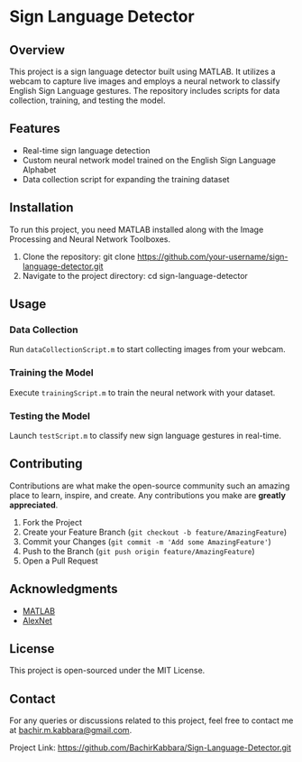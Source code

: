 # Sign Language Detector

## Overview
This project is a sign language detector built using MATLAB. It utilizes a webcam to capture live images and employs a neural network to classify English Sign Language gestures. The repository includes scripts for data collection, training, and testing the model.

## Features
- Real-time sign language detection
- Custom neural network model trained on the English Sign Language Alphabet
- Data collection script for expanding the training dataset

## Installation
To run this project, you need MATLAB installed along with the Image Processing and Neural Network Toolboxes.

1. Clone the repository:
   git clone https://github.com/your-username/sign-language-detector.git
2. Navigate to the project directory:
   cd sign-language-detector

## Usage
### Data Collection
Run `dataCollectionScript.m` to start collecting images from your webcam.

### Training the Model
Execute `trainingScript.m` to train the neural network with your dataset.

### Testing the Model
Launch `testScript.m` to classify new sign language gestures in real-time.

## Contributing
Contributions are what make the open-source community such an amazing place to learn, inspire, and create. Any contributions you make are **greatly appreciated**.

1. Fork the Project
2. Create your Feature Branch (`git checkout -b feature/AmazingFeature`)
3. Commit your Changes (`git commit -m 'Add some AmazingFeature'`)
4. Push to the Branch (`git push origin feature/AmazingFeature`)
5. Open a Pull Request

## Acknowledgments
- [MATLAB](https://www.mathworks.com/)
- [AlexNet](https://en.wikipedia.org/wiki/AlexNet)

## License
This project is open-sourced under the MIT License.

## Contact
For any queries or discussions related to this project, feel free to contact me at bachir.m.kabbara@gmail.com.

Project Link: https://github.com/BachirKabbara/Sign-Language-Detector.git
